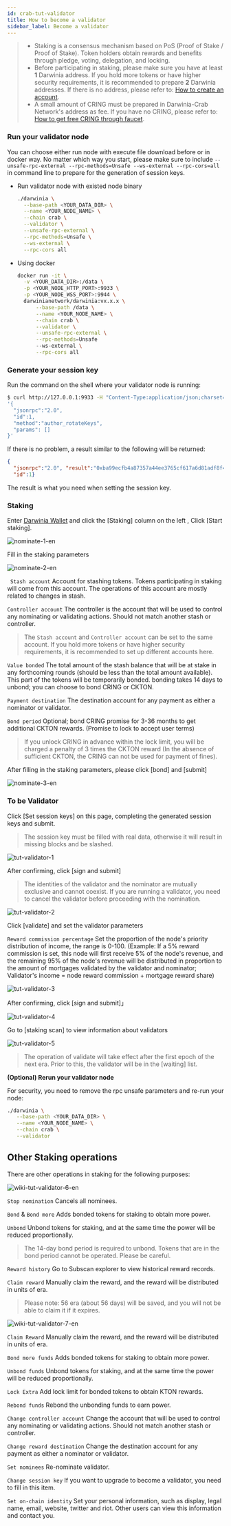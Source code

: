 ```yaml
---
id: crab-tut-validator
title: How to become a validator
sidebar_label: Become a validator
---
```


> - Staking is a consensus mechanism based on PoS (Proof of Stake / Proof of Stake). Token holders obtain rewards and benefits through pledge, voting, delegation, and locking.  
> - Before participating in staking, please make sure you have at least **1** Darwinia address. If you hold more tokens or have higher security requirements, it is recommended to prepare **2** Darwinia addresses. If there is no address, please refer to: [How to create an account](crab-tut-create-account.md).  
> - A small amount of CRING must be prepared in Darwinia-Crab Network's address as fee. If you have no CRING, please refer to: [How to get free CRING through faucet](crab-tut-claim-cring.md).

### Run your validator node

You can choose either run node with execute file download before or in docker way. No matter which way you start, please make sure to include `--unsafe-rpc-external --rpc-methods=Unsafe --ws-external --rpc-cors=all` in command line to prepare for the generation of session keys.

- Run validator node with existed node binary

  ```sh
  ./darwinia \
    --base-path <YOUR_DATA_DIR> \
    --name <YOUR_NODE_NAME> \
    --chain crab \
    --validator \
    --unsafe-rpc-external \
    --rpc-methods=Unsafe \
    --ws-external \
    --rpc-cors all
  ```

- Using docker

  ```bash
  docker run -it \
    -v <YOUR_DATA_DIR>:/data \
    -p <YOUR_NODE_HTTP_PORT>:9933 \
    -p <YOUR_NODE_WSS_PORT>:9944 \
    darwinianetwork/darwinia:vx.x.x \
        --base-path /data \
        --name <YOUR_NODE_NAME> \
        --chain crab \
        --validator \
        --unsafe-rpc-external \
        --rpc-methods=Unsafe
        --ws-external \
        --rpc-cors all
    ```
### Generate your session key

Run the command on the shell where your validator node is running:

```sh
$ curl http://127.0.0.1:9933 -H "Content-Type:application/json;charset=utf-8" -d \
'{
  "jsonrpc":"2.0",
  "id":1,
  "method":"author_rotateKeys",
  "params": []
}'
```

If there is no problem, a result similar to the following will be returned:

```json
{
  "jsonrpc":"2.0", "result":"0xba99ecfb4a87357a44ee3765cf617a6d81adf8f43e522db52e348d2e9d45ccde12d53d562e14bb18523fbc3032b786f44b2b92340f4756386d4baec68bbfb882bbaccce1440c84d7f5b67c8ecb956345130d5dbd07adfeba3d9482f95d9dec6c68d085323e61590f850c38244dd2d2bc4055548d9edfd0471f47da7667c17fe8",
  "id":1}
```

The result is what you need when setting the session key.

### Staking

Enter [Darwinia Wallet](https://apps.darwinia.network) and click the [Staking] column on the left , Click [Start staking].

![nominate-1-en](assets/nominate-1-en.png)

Fill in the staking parameters

![nominate-2-en](assets/nominate-2-en.png)

` Stash account` Account for stashing tokens. Tokens participating in staking will come from this account. The operations of this account are mostly related to changes in stash.

`Controller account`  The controller is the account that will be used to control any nominating or validating actions. Should not match another stash or controller.

> The `Stash account` and `Controller account` can be set to the same account. If you hold more tokens or have higher security requirements, it is recommended to set up different accounts here.

`Value bonded` The total amount of the stash balance that will be at stake in any forthcoming rounds (should be less than the total amount available).  This part of the tokens will be temporarily bonded. bonding takes 14 days to unbond; you can choose to bond CRING or CKTON.

`Payment destination` The destination account for any payment as either a nominator or validator.

`Bond period` Optional; bond CRING promise for 3-36 months to get additional CKTON rewards. (Promise to lock to accept user terms)

> If you unlock CRING in advance within the lock limit, you will be charged  a penalty of 3 times the CKTON reward (In the absence of sufficient CKTON, the CRING can not be used for payment of fines).

After filling in the staking parameters, please click [bond] and [submit]

![nominate-3-en](assets/nominate-3-en.png)

### To be Validator

Click [Set session keys] on this page, completing the generated session keys and submit.

> The session key must be filled with real data, otherwise it will result in missing blocks and be slashed.

![tut-validator-1](assets/tut-validator-1.png)

After confirming, click [sign and submit]

> The identities of the validator and the nominator are mutually exclusive and cannot coexist. If you are running a validator, you need to cancel the validator before proceeding with the nomination.

![tut-validator-2](assets/tut-validator-2.png)

Click [validate] and set the validator parameters

`Reward commission percentage` Set the proportion of the node's priority distribution of income, the range is 0-100. (Example: If a 5% reward commission is set, this node will first receive 5% of the node's revenue, and the remaining 95% of the node's revenue will be distributed in proportion to the amount of mortgages validated by the validator and nominator; Validator's income = node reward commission + mortgage reward share)

![tut-validator-3](assets/tut-validator-3.png)

After confirming, click [sign and submit]」

![tut-validator-4](assets/tut-validator-4.png)

Go to [staking scan] to view information about validators

![tut-validator-5](assets/tut-validator-5.png)

> The operation of validate will take effect after the first epoch of the next era. Prior to this, the validator will be in the [waiting] list.

**(Optional) Rerun your validator node**

For security, you need to remove the rpc unsafe parameters and re-run your node:

   ```bash
   ./darwinia \
      --base-path <YOUR_DATA_DIR> \
      --name <YOUR_NODE_NAME> \
      --chain crab \
      --validator
   ```

## Other Staking operations

There are other operations in staking for the following purposes:

![wiki-tut-validator-6-en](assets/wiki-tut-validator-6-en.png)

`Stop nomination` Cancels all nominees.

`Bond` & `Bond more` Adds bonded tokens for staking to obtain more power.

`Unbond` Unbond tokens for staking, and at the same time the power will be reduced proportionally.

> The 14-day bond period is required to unbond. Tokens that are in the bond period cannot be operated. Please be careful.

`Reward history` Go to Subscan explorer to view historical reward records.

`Claim reward` Manually claim the reward, and the reward will be distributed in units of era.

> Please note: 56 era (about 56 days) will be saved, and you will not be able to claim it if it expires.

![wiki-tut-validator-7-en](assets/wiki-tut-validator-7-en.png)

`Claim Reward` Manually claim the reward, and the reward will be distributed in units of era.

`Bond more funds` Adds bonded tokens for staking to obtain more power.

`Unbond funds` Unbond tokens for staking, and at the same time the power will be reduced proportionally. 

`Lock Extra` Add lock limit for bonded tokens to obtain KTON rewards.

`Rebond funds` Rebond the unbonding funds to earn power.

`Change controller account` Change the account  that will be used to control any nominating or validating actions. Should not match another stash or controller.

`Change reward destination` Change the destination account for any payment as either a nominator or validator.

`Set nominees` Re-nominate validator.

`Change session key` If you want to upgrade to become a validator, you need to fill in this item. 

`Set on-chain identity` Set your personal information, such as display, legal name, email, website, twitter and riot. Other users can view this information and contact you.
